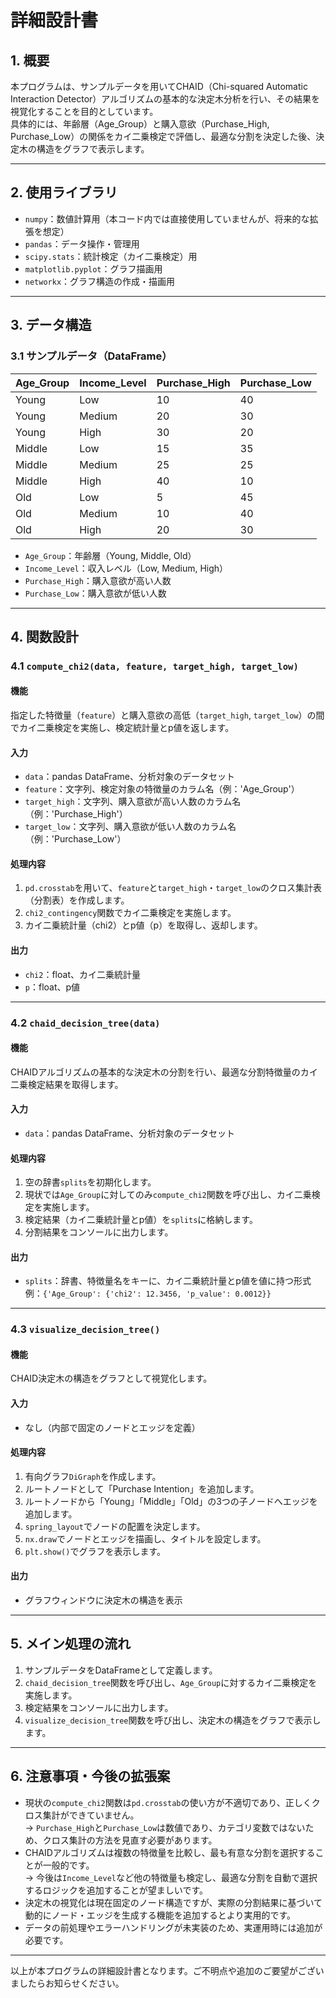 # 詳細設計書

## 1. 概要
本プログラムは、サンプルデータを用いてCHAID（Chi-squared Automatic Interaction Detector）アルゴリズムの基本的な決定木分析を行い、その結果を視覚化することを目的としています。  
具体的には、年齢層（Age_Group）と購入意欲（Purchase_High, Purchase_Low）の関係をカイ二乗検定で評価し、最適な分割を決定した後、決定木の構造をグラフで表示します。

---

## 2. 使用ライブラリ
- `numpy`：数値計算用（本コード内では直接使用していませんが、将来的な拡張を想定）
- `pandas`：データ操作・管理用
- `scipy.stats`：統計検定（カイ二乗検定）用
- `matplotlib.pyplot`：グラフ描画用
- `networkx`：グラフ構造の作成・描画用

---

## 3. データ構造

### 3.1 サンプルデータ（DataFrame）
| Age_Group | Income_Level | Purchase_High | Purchase_Low |
|-----------|--------------|---------------|--------------|
| Young     | Low          | 10            | 40           |
| Young     | Medium       | 20            | 30           |
| Young     | High         | 30            | 20           |
| Middle    | Low          | 15            | 35           |
| Middle    | Medium       | 25            | 25           |
| Middle    | High         | 40            | 10           |
| Old       | Low          | 5             | 45           |
| Old       | Medium       | 10            | 40           |
| Old       | High         | 20            | 30           |

- `Age_Group`：年齢層（Young, Middle, Old）
- `Income_Level`：収入レベル（Low, Medium, High）
- `Purchase_High`：購入意欲が高い人数
- `Purchase_Low`：購入意欲が低い人数

---

## 4. 関数設計

### 4.1 `compute_chi2(data, feature, target_high, target_low)`
#### 機能
指定した特徴量（`feature`）と購入意欲の高低（`target_high`, `target_low`）の間でカイ二乗検定を実施し、検定統計量とp値を返します。

#### 入力
- `data`：pandas DataFrame、分析対象のデータセット
- `feature`：文字列、検定対象の特徴量のカラム名（例：'Age_Group'）
- `target_high`：文字列、購入意欲が高い人数のカラム名（例：'Purchase_High'）
- `target_low`：文字列、購入意欲が低い人数のカラム名（例：'Purchase_Low'）

#### 処理内容
1. `pd.crosstab`を用いて、`feature`と`target_high`・`target_low`のクロス集計表（分割表）を作成します。
2. `chi2_contingency`関数でカイ二乗検定を実施します。
3. カイ二乗統計量（chi2）とp値（p）を取得し、返却します。

#### 出力
- `chi2`：float、カイ二乗統計量
- `p`：float、p値

---

### 4.2 `chaid_decision_tree(data)`
#### 機能
CHAIDアルゴリズムの基本的な決定木の分割を行い、最適な分割特徴量のカイ二乗検定結果を取得します。

#### 入力
- `data`：pandas DataFrame、分析対象のデータセット

#### 処理内容
1. 空の辞書`splits`を初期化します。
2. 現状では`Age_Group`に対してのみ`compute_chi2`関数を呼び出し、カイ二乗検定を実施します。
3. 検定結果（カイ二乗統計量とp値）を`splits`に格納します。
4. 分割結果をコンソールに出力します。

#### 出力
- `splits`：辞書、特徴量名をキーに、カイ二乗統計量とp値を値に持つ形式  
  例：`{'Age_Group': {'chi2': 12.3456, 'p_value': 0.0012}}`

---

### 4.3 `visualize_decision_tree()`
#### 機能
CHAID決定木の構造をグラフとして視覚化します。

#### 入力
- なし（内部で固定のノードとエッジを定義）

#### 処理内容
1. 有向グラフ`DiGraph`を作成します。
2. ルートノードとして「Purchase Intention」を追加します。
3. ルートノードから「Young」「Middle」「Old」の3つの子ノードへエッジを追加します。
4. `spring_layout`でノードの配置を決定します。
5. `nx.draw`でノードとエッジを描画し、タイトルを設定します。
6. `plt.show()`でグラフを表示します。

#### 出力
- グラフウィンドウに決定木の構造を表示

---

## 5. メイン処理の流れ

1. サンプルデータをDataFrameとして定義します。
2. `chaid_decision_tree`関数を呼び出し、`Age_Group`に対するカイ二乗検定を実施します。
3. 検定結果をコンソールに出力します。
4. `visualize_decision_tree`関数を呼び出し、決定木の構造をグラフで表示します。

---

## 6. 注意事項・今後の拡張案

- 現状の`compute_chi2`関数は`pd.crosstab`の使い方が不適切であり、正しくクロス集計ができていません。  
  → `Purchase_High`と`Purchase_Low`は数値であり、カテゴリ変数ではないため、クロス集計の方法を見直す必要があります。  
- CHAIDアルゴリズムは複数の特徴量を比較し、最も有意な分割を選択することが一般的です。  
  → 今後は`Income_Level`など他の特徴量も検定し、最適な分割を自動で選択するロジックを追加することが望ましいです。  
- 決定木の視覚化は現在固定のノード構造ですが、実際の分割結果に基づいて動的にノード・エッジを生成する機能を追加するとより実用的です。  
- データの前処理やエラーハンドリングが未実装のため、実運用時には追加が必要です。

---

以上が本プログラムの詳細設計書となります。ご不明点や追加のご要望がございましたらお知らせください。